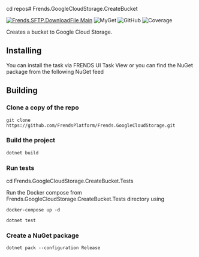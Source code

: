 cd repos# Frends.GoogleCloudStorage.CreateBucket

[![Frends.SFTP.DownloadFile Main](https://github.com/FrendsPlatform/Frends.GoogleCloudStorage/actions/workflows/CreateBucket_build_and_test_on_main.yml/badge.svg)](https://github.com/FrendsPlatform/Frends.GoogleCloudStorage/actions/workflows/CreateBucket_build_and_test_on_main.yml)
![MyGet](https://img.shields.io/myget/frends-tasks/v/Frends.SFTP.DownloadFiles?label=NuGet)
![GitHub](https://img.shields.io/github/license/FrendsPlatform/Frends.GoogleCloudStorage?label=License)
![Coverage](https://app-github-custom-badges.azurewebsites.net/Badge?key=FrendsPlatform/Frends.GoogleCloudStorage/Frends.GoogleCloudStorage.CreateBucket|main)

Creates a bucket to Google Cloud Storage.

## Installing

You can install the task via FRENDS UI Task View or you can find the NuGet package from the following NuGet feed

## Building

### Clone a copy of the repo

`git clone https://github.com/FrendsPlatform/Frends.GoogleCloudStorage.git`

### Build the project

`dotnet build`

### Run tests

cd Frends.GoogleCloudStorage.CreateBucket.Tests

Run the Docker compose from Frends.GoogleCloudStorage.CreateBucket.Tests directory using

`docker-compose up -d`

`dotnet test`

### Create a NuGet package

`dotnet pack --configuration Release`


